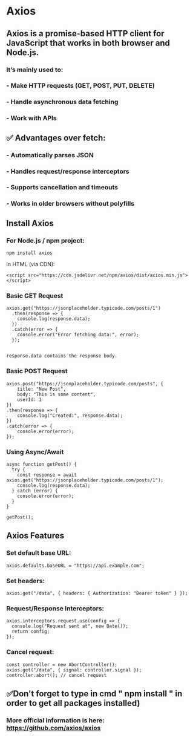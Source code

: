 # Axios

## Axios is a promise-based HTTP client for JavaScript that works in both browser and Node.js.

### It’s mainly used to:
### - Make HTTP requests (GET, POST, PUT, DELETE)
### - Handle asynchronous data fetching
### - Work with APIs

## ✅ Advantages over fetch:

### - Automatically parses JSON
### - Handles request/response interceptors
### - Supports cancellation and timeouts
### - Works in older browsers without polyfills

## Install Axios

### For Node.js / npm project:
```
npm install axios
```

In HTML (via CDN):
```
<script src="https://cdn.jsdelivr.net/npm/axios/dist/axios.min.js"></script>
```

### Basic GET Request
```
axios.get("https://jsonplaceholder.typicode.com/posts/1")
  .then(response => {
    console.log(response.data);
  })
  .catch(error => {
    console.error("Error fetching data:", error);
  });


response.data contains the response body.
```

### Basic POST Request
```
axios.post("https://jsonplaceholder.typicode.com/posts", {
    title: "New Post",
    body: "This is some content",
    userId: 1
})
.then(response => {
    console.log("Created:", response.data);
})
.catch(error => {
    console.error(error);
});
```

### Using Async/Await
```
async function getPost() {
  try {
    const response = await axios.get("https://jsonplaceholder.typicode.com/posts/1");
    console.log(response.data);
  } catch (error) {
    console.error(error);
  }
}

getPost();
```

## Axios Features

### Set default base URL:
```
axios.defaults.baseURL = "https://api.example.com";
```

### Set headers:
```
axios.get("/data", { headers: { Authorization: "Bearer token" } });
```

### Request/Response Interceptors:
```
axios.interceptors.request.use(config => {
  console.log("Request sent at", new Date());
  return config;
});
```

### Cancel request:
```
const controller = new AbortController();
axios.get("/data", { signal: controller.signal });
controller.abort(); // cancel request
```
## ✅Don't forget to type in cmd " npm install " in order to get all packages installed)

### More official information is here: https://github.com/axios/axios
